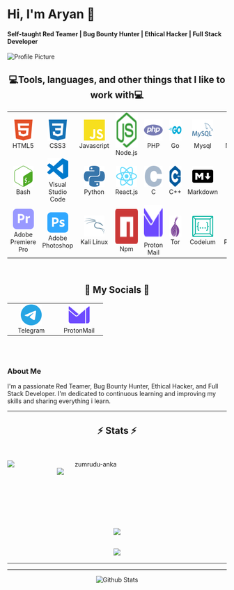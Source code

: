 # Hi, I'm Aryan 👋

#### Self-taught Red Teamer | Bug Bounty Hunter | Ethical Hacker | Full Stack Developer

![Profile Picture](https://github.com/Aryan4lx/Aryan4lx/assets/57567000/169fcf41-2fa9-4230-8799-0afa3a41c0bc)

<h2 align="center">💻Tools, languages, and other things that I like to work with💻</h2>
<div align=center>
<table>
  <tr>
    <td align="center" width="96">
     <a href="/img/html5-color.svg" target="_blank" rel="noopener noreferrer">
      <img src="/img/html5-color.svg" width="48" height="48" alt="html5" />
     </a>
      <br>HTML5
    </td>
    <td align="center" width="96">
      <a href="#macropower-tech">
        <img src="/img/css3-color.svg" width="48" height="48" alt="CSS3" />
      </a>
      <br>CSS3
    </td>
    <td align="center" width="96">
      <a href="#macropower-tech">
        <img src="/img/javascript-color.svg" width="48" height="48" alt="Javascript" />
      </a>
      <br>Javascript
    </td>
    <td align="center" width="96">
      <a href="#macropower-tech">
        <img src="/img/nodedotjs-color.svg" width="80" height="80" alt="Nodejs" />
      </a>
      <br>Node.js
    </td>
    <td align="center" width="96">
      <a href="#macropower-tech">
        <img src="/img/php-color.svg" width="48" height="48" alt="php" />
      </a>
      <br>PHP
    </td>
    <td align="center" width="96">
      <a href="#macropower-tech">
        <img src="/img/go-color.svg" width="48" height="48" alt="Go" />
      </a>
      <br>Go
    </td>
    <td align="center" width="96">
      <a href="#macropower-tech" >
        <img src="/img/mysql-color.svg" width="48" height="48" alt="mysql" />
      </a>
      <br>Mysql
    </td>
    <td align="center" width="96">
      <a href="#macropower-tech">
        <img src="/img/mongodb-color.svg" width="48" height="48" alt="mongodb" />
      </a>
      <br>MongoDB
    </td>
    <td align="center" width="96">
      <a href="#macropower-tech">
        <img src="/img/mongoose-color.svg" width="48" height="48" alt="mongoose" />
      </a>
      <br>Mongoose
    </td>
  </tr>
  <tr>
    <td align="center" width="96"> 
      <a href="#macropower-tech" >
        <img src="/img/gnubash-color.svg" width="48" height="48" alt="Bash" />
      </a>
      <br>Bash
    </td>
    <td align="center" width="96">
      <a href="#macropower-tech" >
        <img src="/img/visualstudiocode-color.svg" width="48" height="48" alt="visualstudiocode" />
      </a>
      <br>Visual Studio Code
    </td>
    <td align="center"  width="96">
      <a href="#macropower-tech">
        <img src="/img/python-color.svg" width="48" height="48" alt="python" />
      </a>
      <br>Python
    </td>
    <td align="center"  width="96">
      <a href="#macropower-tech">
        <img src="/img/react-color.svg" width="48" height="48" alt="reactjs" />
      </a>
      <br>React.js
    </td>
    <td align="center" width="96">
      <a href="#macropower-tech">
        <img src="/img/c-color.svg" width="48" height="48" alt="c" />
      </a>
      <br>C
    </td>
    <td align="center"  width="96">
      <a href="#macropower-tech">
        <img src="/img/cplusplus-color.svg" width="48" height="48" alt="c++" />
      </a>
      <br>C++
    </td>
    <td align="center" width="96">
      <a href="#macropower-tech" >
        <img src="/img/markdown-color.svg" width="48" height="48" alt="markdown" />
      </a>
      <br>Markdown
    </td>
    <td align="center" width="96">
      <a href="#macropower-tech" >
        <img src="/img/git-color.svg" width="48" height="48" alt="git" />
      </a>
      <br>Git
    </td>
    <td align="center" width="96">
      <a href="#macropower-tech" >
        <img src="/img/github-color.svg" width="48" height="48" alt="github" />
      </a>
      <br>Github
    </td>
  </tr>
  <tr>
    <td align="center" width="96">
      <a href="#macropower-tech">
        <img src="/img/adobepremierepro-color.svg" width="48" height="48" alt="adobepremierepro" />
      </a>
      <br>Adobe Premiere Pro
    </td>
    <td align="center" width="96">
      <a href="#macropower-tech">
        <img src="/img/adobephotoshop-color.svg" width="48" height="48" alt="adobephotoshop" />
      </a>
      <br>Adobe Photoshop
    </td>
    <td align="center" width="96">
      <a href="#macropower-tech">
        <img src="/img/kalilinux-color.svg" width="48" height="48" alt="kalilinux" />
      </a>
      <br>Kali Linux
    </td>
    <td align="center" width="96">
      <a href="#macropower-tech">
        <img src="/img/npm-color.svg" width="80" height="80" alt="npm" />
      </a>
      <br>Npm
    </td>
    <td align="center" width="96">
        <img src= "/img/protonmail-color.svg" width="80" height="80" alt="protonmail" />
      <br>Proton Mail
    </td>
    <td align="center" width="96">
      <a href="#macropower-tech">
        <img src="/img/torproject-color.svg" width="48" height="48" alt="torproject" />
      </a>
      <br>Tor
    </td>
    <td align="center" width="96">
      <a href="#macropower-tech" >
        <img src="/img/codeium-color.svg" width="48" height="48" alt="codeium" />
      </a>
      <br>Codeium
    </td>
    <td align="center" width="96">
      <a href="#macropower-tech">
        <img src="/img/powershell-color.svg" width="48" height="48" alt="powershell" />
      </a>
      <br>Powershell
    </td>
    <td align="center" width="96">
      <a href="#macropower-tech">
        <img src="/img/tails-color.svg" width="48" height="48" alt="tails" />
      </a>
      <br>Tails
    </td>
  </tr>
</table>
</div>

<br/>

<h2 align="center">📱 My Socials 📱</h2>
<div align=center>
<table>
  <tr>
    <td align="center" width="96">
      <a href="https://t.me/ARS4lx">
        <img src="/img/telegram-color.svg" width="48" height="48" alt="telegram" />
      </a>
      <br>Telegram
    </td>
    <td align="center" width="96">
      <a href="mailto:ars4lx@proton.me">
        <img src="/img/protonmail-color.svg" width="48" height="48" alt="protonmail" />
      </a>
      <br>ProtonMail
    </td>
  </tr>
</table>
</div>

<br/><br/>

### About Me

I'm a passionate Red Teamer, Bug Bounty Hunter, Ethical Hacker, and Full Stack Developer. I'm dedicated to continuous learning and improving my skills and sharing everything i learn.

<hr>

<!-- GitHub Stats -->
<h2 align="center">⚡ Stats ⚡</h2>
<br>
<p align=center>
  <div align=center>
    <a href="https://github.com/denvercoder1/github-readme-streak-stats" title="Go to Source">
      <img align="left" width=390 src="https://github-readme-stats.vercel.app/api?username=Aryan4lx&theme=blue-green" alt="zumrudu-anka" />
    </a>
    <a href="https://github.com/anuraghazra/github-readme-stats" title="Go to Source">
      <img align="right" width=390 src="https://github-readme-streak-stats.herokuapp.com/?user=Aryan4lx&theme=blue-green" />
    </a>
  </div>
  <br><br><br><br><br><br><br><br><br>
  <div align=center>
    <a href="https://github.com/anuraghazra/github-readme-stats">
      <img width=325 align="center" src="https://github-readme-stats.vercel.app/api/top-langs/?username=Aryan4lx&theme=blue-green" />
    </a>
  </div>
  <br>
</p>

<div align=center>
<img src="https://github-profile-trophy.vercel.app/?username=Aryan4lx&theme=tokyonight&no-frame=true&row=1&&margin-w=30&no-bg=true">
</div>

<hr>

---

<p align="center">
        <img src="https://raw.githubusercontent.com/bornmay/bornmay/Update/svg/Bottom.svg" alt="Github Stats" />
</p>
